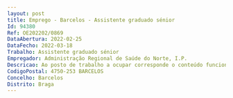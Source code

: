 ```yaml
--- 
layout: post
title: Emprego - Barcelos - Assistente graduado sénior
Id: 94380
Ref: OE202202/0869
DataAbertura: 2022-02-25
DataFecho: 2022-03-18
Trabalho: Assistente graduado sénior
Empregador: Administração Regional de Saúde do Norte, I.P.
Descricao: Ao posto de trabalho a ocupar corresponde o conteúdo funcional estabelecido nos artigos 7º B e 13º B do Decreto Lei n.º 177 2009, de 4 de agosto, alterado pelo Decreto Lei n.º 266 D 2012, de 31 de dezembro.
CodigoPostal: 4750-253 BARCELOS
Concelho: Barcelos
Distrito: Braga
--- 
```

